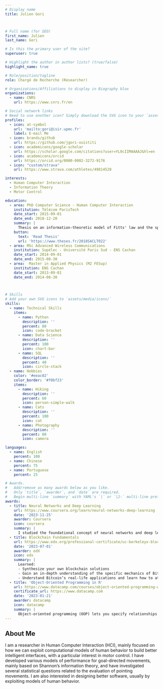 ```yaml
---
# Display name
title: Julien Gori



# Full name (for SEO)
first_name: Julien
last_name: Gori

# Is this the primary user of the site?
superuser: true

# Highlight the author in author lists? (true/false)
highlight_name: true

# Role/position/tagline
role: Chargé de Recherche (Researcher)

# Organizations/Affiliations to display in Biography blox
organizations:
  - name: CNRS
    url: https://www.cnrs.fr/en

# Social network links
# Need to use another icon? Simply download the SVG icon to your `assets/media/icons/` folder.
profiles:
  - icon: at-symbol
    url: 'mailto:gori@isir.upmc.fr'
    label: E-mail Me
  - icon: brands/github
    url: https://github.com/jgori-ouistiti
  - icon: academicons/google-scholar
    url: https://scholar.google.com/citations?user=YL0cIIMAAAAJ&hl=en
  - icon: academicons/orcid
    url: https://orcid.org/0000-0002-3272-9176
  - icon: "custom/strava"
    url: https://www.strava.com/athletes/49814528

interests:
  - Human Computer Interaction
  - Information Theory
  - Motor Control

education:
  - area: PhD Computer Science - Human Computer Interaction
    institution: Télécom ParisTech
    date_start: 2015-09-01
    date_end: 2018-12-20
    summary: |
      Thesis on an information-theoretic model of Fitts' law and the speed-accuracy tradeoff in human aimed movements. Supervised by [Olivier Rioul](https://perso.telecom-paristech.fr/rioul/) and [Yves Guiard](https://perso.telecom-paristech.fr/guiard/). 
    button:
      text: 'Read Thesis'
      url: 'https://www.theses.fr/2018SACLT022'
  - area: MSc Advanced Wireless Communications
    institution: Supélec - Université Paris Sud - ENS Cachan
    date_start: 2014-09-01
    date_end: 2015-08-30
  - area:  Master in Applied Physics (M2 FESup)
    institution: ENS Cachan
    date_start: 2013-09-01
    date_end: 2014-08-30
  


# Skills
# Add your own SVG icons to `assets/media/icons/`
skills:
  - name: Technical Skills
    items:
      - name: Python
        description: ''
        percent: 80
        icon: code-bracket
      - name: Data Science
        description: ''
        percent: 100
        icon: chart-bar
      - name: SQL
        description: ''
        percent: 40
        icon: circle-stack
  - name: Hobbies
    color: '#eeac02'
    color_border: '#f0bf23'
    items:
      - name: Hiking
        description: ''
        percent: 60
        icon: person-simple-walk
      - name: Cats
        description: ''
        percent: 100
        icon: cat
      - name: Photography
        description: ''
        percent: 80
        icon: camera

languages:
  - name: English
    percent: 100
  - name: Chinese
    percent: 75
  - name: Portuguese
    percent: 25

# Awards.
#   Add/remove as many awards below as you like.
#   Only `title`, `awarder`, and `date` are required.
#   Begin multi-line `summary` with YAML's `|` or `|2-` multi-line prefix and indent 2 spaces below.
awards:
  - title: Neural Networks and Deep Learning
    url: https://www.coursera.org/learn/neural-networks-deep-learning
    date: '2023-11-25'
    awarder: Coursera
    icon: coursera
    summary: |
      I studied the foundational concept of neural networks and deep learning. By the end, I was familiar with the significant technological trends driving the rise of deep learning; build, train, and apply fully connected deep neural networks; implement efficient (vectorized) neural networks; identify key parameters in a neural network’s architecture; and apply deep learning to your own applications.
  - title: Blockchain Fundamentals
    url: https://www.edx.org/professional-certificate/uc-berkeleyx-blockchain-fundamentals
    date: '2023-07-01'
    awarder: edX
    icon: edx
    summary: |
      Learned:
      - Synthesize your own blockchain solutions
      - Gain an in-depth understanding of the specific mechanics of Bitcoin
      - Understand Bitcoin’s real-life applications and learn how to attack and destroy Bitcoin, Ethereum, smart contracts and Dapps, and alternatives to Bitcoin’s Proof-of-Work consensus algorithm
  - title: 'Object-Oriented Programming in R'
    url: https://www.datacamp.com/courses/object-oriented-programming-with-s3-and-r6-in-r
    certificate_url: https://www.datacamp.com
    date: '2023-01-21'
    awarder: datacamp
    icon: datacamp
    summary: |
      Object-oriented programming (OOP) lets you specify relationships between functions and the objects that they can act on, helping you manage complexity in your code. This is an intermediate level course, providing an introduction to OOP, using the S3 and R6 systems. S3 is a great day-to-day R programming tool that simplifies some of the functions that you write. R6 is especially useful for industry-specific analyses, working with web APIs, and building GUIs.
---
```


## About Me

I am a researcher in Human Computer Interaction (HCI), mainly focused on how we can exploit computational models of human behavior to build better intelligent interfaces, with a particular interest in motor control. I have developed various models of performance for goal-directed movements, mainly based on Shannon’s information theory, and have investigated several statistical questions related to the evaluation of pointing movements. I am also interested in designing better software, usually by exploiting models of human behavior.